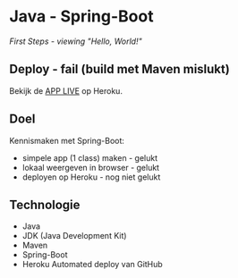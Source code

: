 # Java - Spring-Boot
*First Steps - viewing "Hello, World!"* 

## Deploy - fail (build met Maven mislukt)

Bekijk de [APP LIVE](https://springboot-demo-b8381ea94e1b.herokuapp.com) op Heroku.

## Doel

Kennismaken met Spring-Boot: 
- simpele app (1 class) maken - gelukt
- lokaal weergeven in browser - gelukt
- deployen op Heroku - nog niet gelukt

## Technologie

- Java
- JDK (Java Development Kit)
- Maven
- Spring-Boot
- Heroku Automated deploy van GitHub
